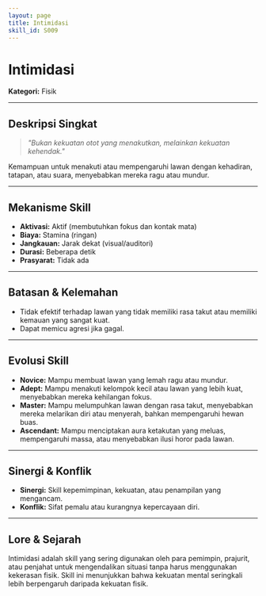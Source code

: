 ```yaml
---
layout: page
title: Intimidasi
skill_id: S009
---
```

# Intimidasi

**Kategori:** Fisik

---

## Deskripsi Singkat
> *"Bukan kekuatan otot yang menakutkan, melainkan kekuatan kehendak."*

Kemampuan untuk menakuti atau mempengaruhi lawan dengan kehadiran, tatapan, atau suara, menyebabkan mereka ragu atau mundur.

---

## Mekanisme Skill
*   **Aktivasi:** Aktif (membutuhkan fokus dan kontak mata)
*   **Biaya:** Stamina (ringan)
*   **Jangkauan:** Jarak dekat (visual/auditori)
*   **Durasi:** Beberapa detik
*   **Prasyarat:** Tidak ada

---

## Batasan & Kelemahan
*   Tidak efektif terhadap lawan yang tidak memiliki rasa takut atau memiliki kemauan yang sangat kuat.
*   Dapat memicu agresi jika gagal.

---

## Evolusi Skill
*   **Novice:** Mampu membuat lawan yang lemah ragu atau mundur.
*   **Adept:** Mampu menakuti kelompok kecil atau lawan yang lebih kuat, menyebabkan mereka kehilangan fokus.
*   **Master:** Mampu melumpuhkan lawan dengan rasa takut, menyebabkan mereka melarikan diri atau menyerah, bahkan mempengaruhi hewan buas.
*   **Ascendant:** Mampu menciptakan aura ketakutan yang meluas, mempengaruhi massa, atau menyebabkan ilusi horor pada lawan.

---

## Sinergi & Konflik
*   **Sinergi:** Skill kepemimpinan, kekuatan, atau penampilan yang mengancam.
*   **Konflik:** Sifat pemalu atau kurangnya kepercayaan diri.

---

## Lore & Sejarah
Intimidasi adalah skill yang sering digunakan oleh para pemimpin, prajurit, atau penjahat untuk mengendalikan situasi tanpa harus menggunakan kekerasan fisik. Skill ini menunjukkan bahwa kekuatan mental seringkali lebih berpengaruh daripada kekuatan fisik.